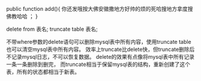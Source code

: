 public function  add(){
你还发哦按大佛安徽撒地方好帅的烦的死哈搜地方拿度搜佛教哈哈 ；
}

delete from 表名;
truncate table 表名;

不带where参数的delete语句可以删除mysql表中所有内容，使用truncate table也可以清空mysql表中所有内容。
效率上truncate比delete快，但truncate删除后不记录mysql日志，不可以恢复数据。
delete的效果有点像将mysql表中所有记录一条一条删除到删完，
而truncate相当于保留mysql表的结构，重新创建了这个表，所有的状态都相当于新表。
